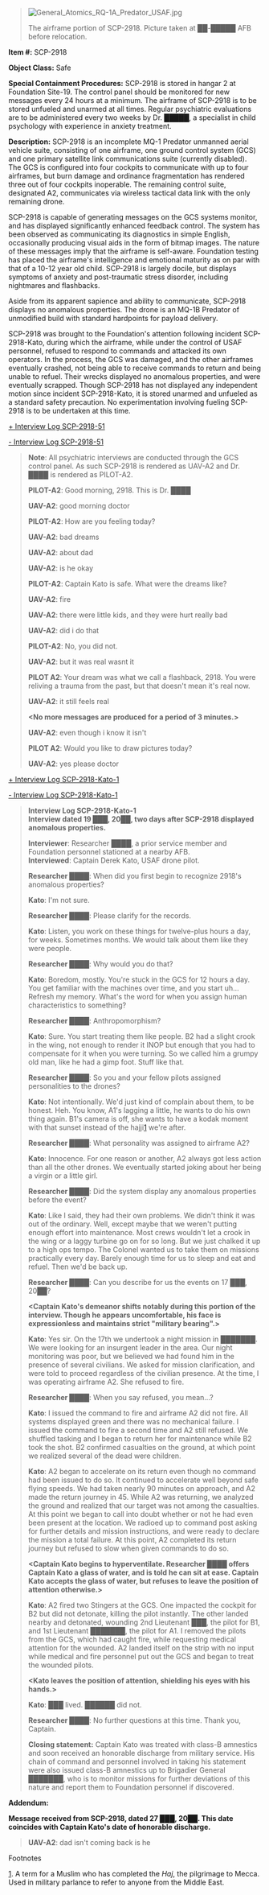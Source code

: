 > ![General_Atomics_RQ-1A_Predator_USAF.jpg](http://scp-wiki.wdfiles.com/local--files/scp-2918/General_Atomics_RQ-1A_Predator_USAF.jpg)
> 
> The airframe portion of SCP-2918. Picture taken at ██-█████ AFB before relocation.

**Item #:** SCP-2918

**Object Class:** Safe

**Special Containment Procedures:** SCP-2918 is stored in hangar 2 at Foundation Site-19. The control panel should be monitored for new messages every 24 hours at a minimum. The airframe of SCP-2918 is to be stored unfueled and unarmed at all times. Regular psychiatric evaluations are to be administered every two weeks by Dr. █████, a specialist in child psychology with experience in anxiety treatment.

**Description:** SCP-2918 is an incomplete MQ-1 Predator unmanned aerial vehicle suite, consisting of one airframe, one ground control system (GCS) and one primary satellite link communications suite (currently disabled). The GCS is configured into four cockpits to communicate with up to four airframes, but burn damage and ordinance fragmentation has rendered three out of four cockpits inoperable. The remaining control suite, designated A2, communicates via wireless tactical data link with the only remaining drone.

SCP-2918 is capable of generating messages on the GCS systems monitor, and has displayed significantly enhanced feedback control. The system has been observed as communicating its diagnostics in simple English, occasionally producing visual aids in the form of bitmap images. The nature of these messages imply that the airframe is self-aware. Foundation testing has placed the airframe's intelligence and emotional maturity as on par with that of a 10-12 year old child. SCP-2918 is largely docile, but displays symptoms of anxiety and post-traumatic stress disorder, including nightmares and flashbacks.

Aside from its apparent sapience and ability to communicate, SCP-2918 displays no anomalous properties. The drone is an MQ-1B Predator of unmodified build with standard hardpoints for payload delivery.

SCP-2918 was brought to the Foundation's attention following incident SCP-2918-Kato, during which the airframe, while under the control of USAF personnel, refused to respond to commands and attacked its own operators. In the process, the GCS was damaged, and the other airframes eventually crashed, not being able to receive commands to return and being unable to refuel. Their wrecks displayed no anomalous properties, and were eventually scrapped. Though SCP-2918 has not displayed any independent motion since incident SCP-2918-Kato, it is stored unarmed and unfueled as a standard safety precaution. No experimentation involving fueling SCP-2918 is to be undertaken at this time.

[+ Interview Log SCP-2918-51](javascript:;)

[\- Interview Log SCP-2918-51](javascript:;)

> **Note**: All psychiatric interviews are conducted through the GCS control panel. As such SCP-2918 is rendered as UAV-A2 and Dr. ████ is rendered as PILOT-A2.
> 
> **PILOT-A2**: Good morning, 2918. This is Dr. ████
> 
> **UAV-A2**: good morning doctor
> 
> **PILOT-A2**: How are you feeling today?
> 
> **UAV-A2**: bad dreams
> 
> **UAV-A2**: about dad
> 
> **UAV-A2**: is he okay
> 
> **PILOT-A2**: Captain Kato is safe. What were the dreams like?
> 
> **UAV-A2**: fire
> 
> **UAV-A2**: there were little kids, and they were hurt really bad
> 
> **UAV-A2**: did i do that
> 
> **PILOT-A2**: No, you did not.
> 
> **UAV-A2**: but it was real wasnt it
> 
> **PILOT A2**: Your dream was what we call a flashback, 2918. You were reliving a trauma from the past, but that doesn't mean it's real now.
> 
> **UAV-A2**: it still feels real
> 
> **<No more messages are produced for a period of 3 minutes.>**
> 
> **UAV-A2**: even though i know it isn't
> 
> **PILOT A2**: Would you like to draw pictures today?
> 
> **UAV-A2**: yes please doctor

[+ Interview Log SCP-2918-Kato-1](javascript:;)

[\- Interview Log SCP-2918-Kato-1](javascript:;)

> **Interview Log SCP-2918-Kato-1**  
> **Interview dated 19 ███, 20██, two days after SCP-2918 displayed anomalous properties.**
> 
> **Interviewer**: Researcher ████, a prior service member and Foundation personnel stationed at a nearby AFB.  
> **Interviewed**: Captain Derek Kato, USAF drone pilot.
> 
> **<Begin Log>**  
>   
> **Researcher ████**: When did you first begin to recognize 2918's anomalous properties?
> 
> **Kato**: I'm not sure.
> 
> **Researcher ████**: Please clarify for the records.
> 
> **Kato**: Listen, you work on these things for twelve-plus hours a day, for weeks. Sometimes months. We would talk about them like they were people.
> 
> **Researcher ████**: Why would you do that?
> 
> **Kato**: Boredom, mostly. You're stuck in the GCS for 12 hours a day. You get familiar with the machines over time, and you start uh… Refresh my memory. What's the word for when you assign human characteristics to something?
> 
> **Researcher ████**: Anthropomorphism?
> 
> **Kato**: Sure. You start treating them like people. B2 had a slight crook in the wing, not enough to render it INOP but enough that you had to compensate for it when you were turning. So we called him a grumpy old man, like he had a gimp foot. Stuff like that.
> 
> **Researcher ████**: So you and your fellow pilots assigned personalities to the drones?
> 
> **Kato**: Not intentionally. We'd just kind of complain about them, to be honest. Heh. You know, A1's lagging a little, he wants to do his own thing again. B1's camera is off, she wants to have a kodak moment with that sunset instead of the hajji[1](javascript:;) we're after.
> 
> **Researcher ████**: What personality was assigned to airframe A2?
> 
> **Kato**: Innocence. For one reason or another, A2 always got less action than all the other drones. We eventually started joking about her being a virgin or a little girl.
> 
> **Researcher ████**: Did the system display any anomalous properties before the event?
> 
> **Kato**: Like I said, they had their own problems. We didn't think it was out of the ordinary. Well, except maybe that we weren't putting enough effort into maintenance. Most crews wouldn't let a crook in the wing or a laggy turbine go on for so long. But we just chalked it up to a high ops tempo. The Colonel wanted us to take them on missions practically every day. Barely enough time for us to sleep and eat and refuel. Then we'd be back up.
> 
> **Researcher ████**: Can you describe for us the events on 17 ███, 20██?
> 
> **<Captain Kato's demeanor shifts notably during this portion of the interview. Though he appears uncomfortable, his face is expressionless and maintains strict "military bearing".>**
> 
> **Kato**: Yes sir. On the 17th we undertook a night mission in ███████. We were looking for an insurgent leader in the area. Our night monitoring was poor, but we believed we had found him in the presence of several civilians. We asked for mission clarification, and were told to proceed regardless of the civilian presence. At the time, I was operating airframe A2. She refused to fire.
> 
> **Researcher ████**: When you say refused, you mean…?
> 
> **Kato**: I issued the command to fire and airframe A2 did not fire. All systems displayed green and there was no mechanical failure. I issued the command to fire a second time and A2 still refused. We shuffled tasking and I began to return her for maintenance while B2 took the shot. B2 confirmed casualties on the ground, at which point we realized several of the dead were children.
> 
> **<Captain Kato pauses to take several deep breaths. He is noted as assuming the seated position of attention. His account of events nearly word-for-word matches his written statement from his judicial hearing.>**
> 
> **Kato**: A2 began to accelerate on its return even though no command had been issued to do so. It continued to accelerate well beyond safe flying speeds. We had taken nearly 90 minutes on approach, and A2 made the return journey in 45. While A2 was returning, we analyzed the ground and realized that our target was not among the casualties. At this point we began to call into doubt whether or not he had even been present at the location. We radioed up to command post asking for further details and mission instructions, and were ready to declare the mission a total failure. At this point, A2 completed its return journey but refused to slow when given commands to do so.
> 
> **<Captain Kato begins to hyperventilate. Researcher ████ offers Captain Kato a glass of water, and is told he can sit at ease. Captain Kato accepts the glass of water, but refuses to leave the position of attention otherwise.>**
> 
> **Kato**: A2 fired two Stingers at the GCS. One impacted the cockpit for B2 but did not detonate, killing the pilot instantly. The other landed nearby and detonated, wounding 2nd Lieutenant ███, the pilot for B1, and 1st Lieutenant ███████, the pilot for A1. I removed the pilots from the GCS, which had caught fire, while requesting medical attention for the wounded. A2 landed itself on the strip with no input while medical and fire personnel put out the GCS and began to treat the wounded pilots.
> 
> **<Kato leaves the position of attention, shielding his eyes with his hands.>**
> 
> **Kato**: ███ lived. ██████ did not.
> 
> **Researcher ████**: No further questions at this time. Thank you, Captain.
> 
> **<End Log>**  
>   
> **Closing statement:** Captain Kato was treated with class-B amnestics and soon received an honorable discharge from military service. His chain of command and personnel involved in taking his statement were also issued class-B amnestics up to Brigadier General ███████, who is to monitor missions for further deviations of this nature and report them to Foundation personnel if discovered.

**Addendum:**

**Message received from SCP-2918, dated 27 ███, 20██. This date coincides with Captain Kato's date of honorable discharge.**

> **UAV-A2**: dad isn't coming back is he

Footnotes

[1](javascript:;). A term for a Muslim who has completed the _Haj_, the pilgrimage to Mecca. Used in military parlance to refer to anyone from the Middle East.
